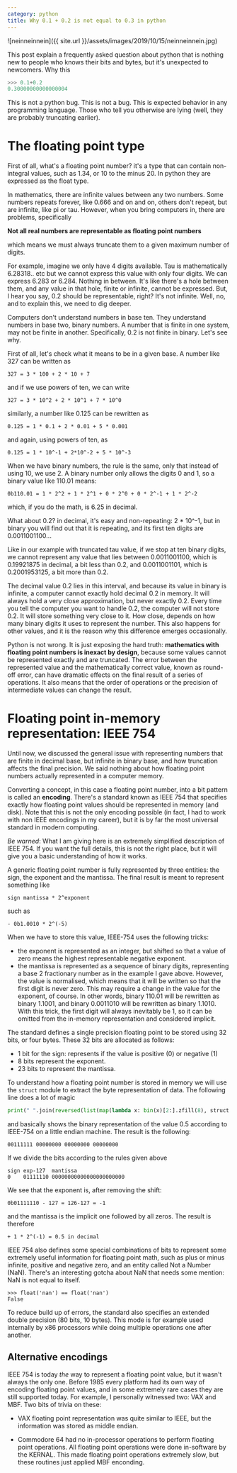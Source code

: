 ```yaml
---
category: python
title: Why 0.1 + 0.2 is not equal to 0.3 in python
---
```


![neinneinnein]({{ site.url }}/assets/images/2019/10/15/neinneinnein.jpg)

This post explain a frequently asked question about python that is nothing new to people who knows their bits and bytes,
but it's unexpected to newcomers. Why this

```python
>>> 0.1+0.2
0.30000000000000004
```

This is not a python bug. This is not a bug. This is expected behavior in any programming language. Those who tell you otherwise
are lying (well, they are probably truncating earlier).

# The floating point type

First of all, what's a floating point number? it's a type that can contain
non-integral values, such as 1.34, or 10 to the minus 20.  In python they are
expressed as the float type.

In mathematics, there are infinite values between any two numbers. Some numbers
repeats forever, like 0.666 and on and on, others don't repeat, but are
infinite, like pi or tau.  However, when you bring computers in, there are
problems, specifically


**Not all real numbers are representable as floating point numbers**

which means we must always truncate them to a given maximum number of digits.

For example, imagine we only have 4 digits available. Tau is mathematically
6.28318.. etc but we cannot express this value with only four digits. We can
express 6.283 or 6.284. Nothing in between.  It's like there's a hole between
them, and any value in that hole, finite or infinite, cannot be expressed.
But, I hear you say, 0.2 should be representable, right? It's not infinite.
Well, no, and to explain this, we need to dig deeper.

Computers don't understand numbers in base ten. They understand numbers in base
two, binary numbers. A number that is finite in one system, may not be finite
in another. Specifically, 0.2 is not finite in binary. Let's see why.

First of all, let's check what it means to be in a given base. A number like 327 can be written as 

    327 = 3 * 100 + 2 * 10 + 7

and if we use powers of ten, we can write

    327 = 3 * 10^2 + 2 * 10^1 + 7 * 10^0

similarly, a number like 0.125 can be rewritten as

    0.125 = 1 * 0.1 + 2 * 0.01 + 5 * 0.001

and again, using powers of ten, as

    0.125 = 1 * 10^-1 + 2*10^-2 + 5 * 10^-3

When we have binary numbers, the rule is the same, only that instead of using 10, we use 2. 
A binary number only allows the digits 0 and 1, so a binary value like 110.01 means:

    0b110.01 = 1 * 2^2 + 1 * 2^1 + 0 * 2^0 + 0 * 2^-1 + 1 * 2^-2

which, if you do the math, is 6.25 in decimal.

What about 0.2? in decimal, it's easy and non-repeating: 2 * 10^-1, but in
binary you will find out that it is repeating, and its first ten digits
are 0.0011001100... 

Like in our example with truncated tau value, if we stop at ten binary digits,
we cannot represent any value that lies between 0.0011001100, which is
0.19921875 in decimal, a bit less than 0.2, and 0.0011001101, which 
is 0.2001953125, a bit more than 0.2.

The decimal value 0.2 lies in this interval, and because its value in binary is
infinite, a computer cannot exactly hold decimal 0.2 in memory. It will always
hold a very close approximation, but never exactly 0.2. Every time you tell the
computer you want to handle 0.2, the computer will not store 0.2. It will
store something very close to it. How close, depends on how many binary digits
it uses to represent the number. This also happens for other values, and it is
the reason why this difference emerges occasionally. 

Python is not wrong. It is just exposing the hard truth: **mathematics with
floating point numbers is inexact by design**, because some values cannot be
represented exactly and are truncated. The error between the represented value
and the mathematically correct value, known as round-off error, can have
dramatic effects on the final result of a series of operations.  It also means
that the order of operations or the precision of intermediate values can change
the result.

# Floating point in-memory representation: IEEE 754

Until now, we discussed the general issue with representing numbers that are 
finite in decimal base, but infinite in binary base, and how truncation affects
the final precision. We said nothing about how floating point numbers actually 
represented in a computer memory.

Converting a concept, in this case a floating point number, into a bit pattern is
called an **encoding**. There's a standard known as IEEE 754 that specifies
exactly how floating point values should be represented in memory (and disk).
Note that this is not the only encoding possible (in fact, I had to work with
non IEEE encodings in my career), but it is by far the most universal standard
in modern computing.

*Be warned*: What I am giving here is an extremely simplified description of IEEE 754.
If you want the full details, this is not the right place, but it will give you a basic
understanding of how it works.

A generic floating point number is fully represented by three entities: the sign,
the exponent and the mantissa. The final result is meant to represent something like

    sign mantissa * 2^exponent

such as
    
    - 0b1.0010 * 2^(-5)

When we have to store this value, IEEE-754 uses the following tricks:

- the exponent is represented as an integer, but shifted so that a value of zero
  means the highest representable negative exponent.
- the mantissa is represented as a sequence of binary digits, representing a
  base 2 fractionary number as in the example I gave above. However,
  the value is normalised, which means that it will be written so that the first
  digit is never zero. This may require a change in the value for the exponent,
  of course.  In other words, binary 110.01 will be rewritten as binary 1.1001,
  and binary 0.0011010 will be rewritten as binary 1.1010. With this
  trick, the first digit will always inevitably be 1, so it can be omitted
  from the in-memory representation and considered implicit.

The standard defines a single precision floating point to be stored using 32 bits, or four bytes.
These 32 bits are allocated as follows:

- 1 bit for the sign: represents if the value is positive (0) or negative (1)
- 8 bits represent the exponent.
- 23 bits to represent the mantissa.

To understand how a floating point number is stored in memory we will use the
``struct`` module to extract the byte representation of data. The following line
does a lot of magic

```python
print(" ".join(reversed(list(map(lambda x: bin(x)[2:].zfill(8), struct.pack('@f', 0.5))))))
```

and basically shows the binary representation of the value 0.5 according to IEEE-754 on
a little endian machine. The result is the following:

    00111111 00000000 00000000 00000000                                                     

If we divide the bits according to the rules given above


    sign exp-127  mantissa                                                                  
    0    01111110 00000000000000000000000                                                   

We see that the exponent is, after removing the shift:

    0b01111110 - 127 = 126-127 = -1

and the mantissa is the implicit one followed by all zeros. The result is therefore

    + 1 * 2^(-1) = 0.5 in decimal

IEEE 754 also defines some special combinations of bits to represent some
extremely useful information for floating point math, such as plus or minus
infinite, positive and negative zero, and an entity called Not a Number (NaN).
There's an interesting gotcha about NaN that needs some mention: NaN is not
equal to itself.

    >>> float('nan') == float('nan')
    False

To reduce build up of errors, the standard also specifies an extended double
precision (80 bits, 10 bytes).  This mode is for example used internally by x86
processors while doing multiple operations one after another. 

## Alternative encodings

IEEE 754 is today _the_ way to represent a floating point value, but it wasn't
always the only one.  Before 1985 every platform had its own way of encoding
floating point values, and in some extremely rare cases they
are still supported today. For example, I personally witnessed two: VAX and
MBF. Two bits of trivia on these:

- VAX floating point representation was quite similar to IEEE, but the
  information was stored as middle endian.

- Commodore 64 had no in-processor operations to perform floating point
  operations.  All floating point operations were done in-software by the
  KERNAL. This made floating point operations extremely slow, but these routines
  just applied MBF enconding.

